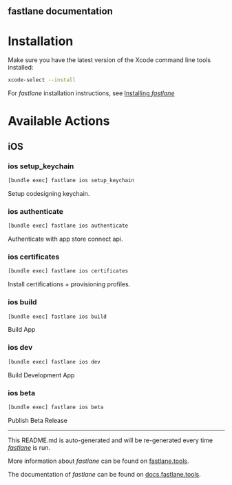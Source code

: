 fastlane documentation
----

# Installation

Make sure you have the latest version of the Xcode command line tools installed:

```sh
xcode-select --install
```

For _fastlane_ installation instructions, see [Installing _fastlane_](https://docs.fastlane.tools/#installing-fastlane)

# Available Actions

## iOS

### ios setup_keychain

```sh
[bundle exec] fastlane ios setup_keychain
```

Setup codesigning keychain.

### ios authenticate

```sh
[bundle exec] fastlane ios authenticate
```

Authenticate with app store connect api.

### ios certificates

```sh
[bundle exec] fastlane ios certificates
```

Install certifications + provisioning profiles.

### ios build

```sh
[bundle exec] fastlane ios build
```

Build App

### ios dev

```sh
[bundle exec] fastlane ios dev
```

Build Development App

### ios beta

```sh
[bundle exec] fastlane ios beta
```

Publish Beta Release

----

This README.md is auto-generated and will be re-generated every time [_fastlane_](https://fastlane.tools) is run.

More information about _fastlane_ can be found on [fastlane.tools](https://fastlane.tools).

The documentation of _fastlane_ can be found on [docs.fastlane.tools](https://docs.fastlane.tools).
